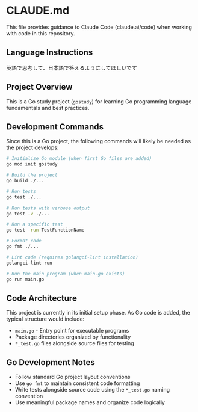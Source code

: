 # CLAUDE.md

This file provides guidance to Claude Code (claude.ai/code) when working with code in this repository.

## Language Instructions

英語で思考して、日本語で答えるようにしてほしいです

## Project Overview

This is a Go study project (`gostudy`) for learning Go programming language fundamentals and best practices.

## Development Commands

Since this is a Go project, the following commands will likely be needed as the project develops:

```bash
# Initialize Go module (when first Go files are added)
go mod init gostudy

# Build the project
go build ./...

# Run tests
go test ./...

# Run tests with verbose output
go test -v ./...

# Run a specific test
go test -run TestFunctionName

# Format code
go fmt ./...

# Lint code (requires golangci-lint installation)
golangci-lint run

# Run the main program (when main.go exists)
go run main.go
```

## Code Architecture

This project is currently in its initial setup phase. As Go code is added, the typical structure would include:
- `main.go` - Entry point for executable programs
- Package directories organized by functionality
- `*_test.go` files alongside source files for testing

## Go Development Notes

- Follow standard Go project layout conventions
- Use `go fmt` to maintain consistent code formatting
- Write tests alongside source code using the `*_test.go` naming convention
- Use meaningful package names and organize code logically